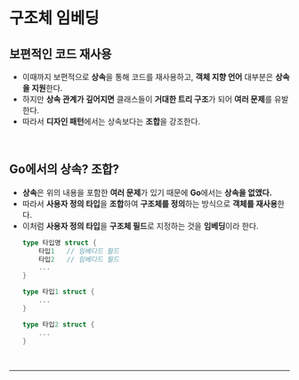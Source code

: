 # **구조체 임베딩**
## **보편적인 코드 재사용**
- 이때까지 보편적으로 **상속**을 통해 코드를 재사용하고, **객체 지향 언어** 대부분은 **상속을 지원**한다.
- 하지만 **상속 관계가 깊어지면** 클래스들이 **거대한 트리 구조**가 되어 **여러 문제**를 유발한다.
- 따라서 **디자인 패턴**에서는 상속보다는 **조합**을 강조한다.

<br>

## **Go에서의 상속? 조합?**
- **상속**은 위의 내용을 포함한 **여러 문제**가 있기 때문에 **Go**에서는 **상속을 없앴다.**
- 따라서 **사용자 정의 타입**을 **조합**하여 **구조체를 정의**하는 방식으로 **객체를 재사용**한다.
- 이처럼 **사용자 정의 타입**을 **구조체 필드**로 지정하는 것을 **임베딩**이라 한다.
    ~~~go
    type 타입명 struct {
        타입1   // 임베디드 필드
        타입2   // 임베디드 필드
        ...
    }

    type 타입1 struct {
        ...
    }

    type 타입2 struct {
        ...
    }
    ~~~

<br>

---
<!-- ## **임베디드 필드**
- **. 연산자**로 임베디드 필드의 **내부 필드**에 **바로 접근**할 수 있다.
- 하지만 임베디드 필드의 **내부 필드**와 **이름이 같은 필드**가 있을 때는 **임베디드 필드의 타입**도 적어주어야 한다.
    ~~~go

    ~~~ -->